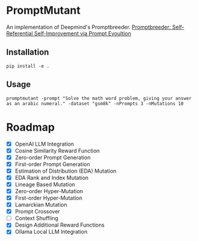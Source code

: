 # PromptMutant
An implementation of Deepmind's Promptbreeder.
[Promptbreeder: Self-Referential Self-Improvement via Prompt Evoultion](https://arxiv.org/pdf/2309.16797.pdf)

## Installation
```
pip install -e .
```

## Usage
```
promptmutant -prompt "Solve the math word problem, giving your answer as an arabic numeral." -dataset "gsm8k" -nPrompts 3 -nMutations 10
```

# Roadmap
- [x] OpenAI LLM Integration
- [x] Cosine Similarity Reward Function
- [x] Zero-order Prompt Generation
- [x] First-order Prompt Generation
- [x] Estimation of Distribution (EDA) Mutation
- [x] EDA Rank and Index Mutation
- [x] Lineage Based Mutation
- [x] Zero-order Hyper-Mutation
- [x] First-order Hyper-Mutation
- [x] Lamarckian Mutation
- [x] Prompt Crossover
- [ ] Context Shuffling
- [x] Design Additional Reward Functions
- [x] Ollama Local LLM Integration
